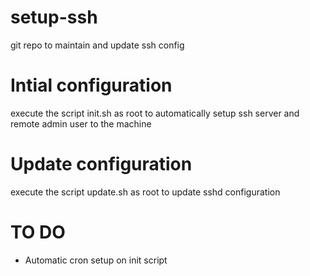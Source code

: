 # setup-ssh
git repo to maintain and update ssh config 
# Intial configuration
execute the script init.sh as root to automatically setup ssh server and remote admin user to the machine
# Update configuration
execute the script update.sh as root to update sshd configuration
# TO DO 
- Automatic cron setup on init script
